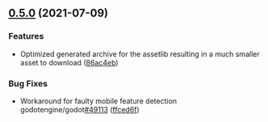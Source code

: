 ## [0.5.0](https://github.com/deep-entertainment/speedy_gonzales/compare/0.4.0...0.5.0) (2021-07-09)


### Features

* Optimized generated archive for the assetlib resulting in a much smaller asset to download ([86ac4eb](https://github.com/deep-entertainment/speedy_gonzales/commit/86ac4ebbae8797658cd621528314611bc8587cf8))


### Bug Fixes

* Workaround for faulty mobile feature detection godotengine/godot[#49113](https://github.com/deep-entertainment/speedy_gonzales/issues/49113) ([ffced6f](https://github.com/deep-entertainment/speedy_gonzales/commit/ffced6f3525b15937eb8d0501c1d02c2d5e0cf3e))
